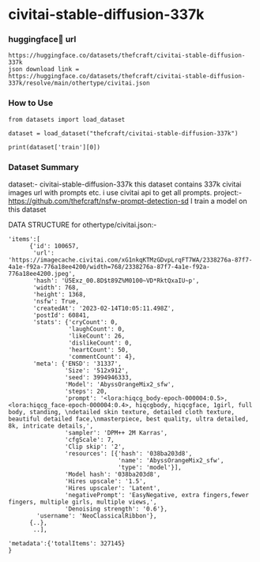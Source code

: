 # civitai-stable-diffusion-337k
### huggingface🤗 url
```
https://huggingface.co/datasets/thefcraft/civitai-stable-diffusion-337k
json download link = https://huggingface.co/datasets/thefcraft/civitai-stable-diffusion-337k/resolve/main/othertype/civitai.json
```
### How to Use
```
from datasets import load_dataset

dataset = load_dataset("thefcraft/civitai-stable-diffusion-337k")

print(dataset['train'][0])
```

### Dataset Summary

dataset:- civitai-stable-diffusion-337k this dataset contains 337k civitai images url with prompts etc. i use civitai api to get all prompts.
project:- https://github.com/thefcraft/nsfw-prompt-detection-sd  I train a model on this dataset


DATA STRUCTURE for othertype/civitai.json:-

```{
'items':[
      {'id': 100657,
       'url': 'https://imagecache.civitai.com/xG1nkqKTMzGDvpLrqFT7WA/2338276a-87f7-4a1e-f92a-776a18ee4200/width=768/2338276a-87f7-4a1e-f92a-776a18ee4200.jpeg',
       'hash': 'U5Exz_00.8D$t89Z%M0100~VD*RktQxaIU~p',
       'width': 768,
       'height': 1368,
       'nsfw': True,
       'createdAt': '2023-02-14T10:05:11.498Z',
       'postId': 60841,
       'stats': {'cryCount': 0,
                 'laughCount': 0,
                 'likeCount': 26,
                 'dislikeCount': 0,
                 'heartCount': 50,
                 'commentCount': 4},
       'meta': {'ENSD': '31337',
                'Size': '512x912',
                'seed': 3994946333,
                'Model': 'AbyssOrangeMix2_sfw',
                'steps': 20,
                'prompt': '<lora:hiqcg_body-epoch-000004:0.5>, <lora:hiqcg_face-epoch-000004:0.4>, hiqcgbody, hiqcgface, 1girl, full body, standing, \ndetailed skin texture, detailed cloth texture,  beautiful detailed face,\nmasterpiece, best quality, ultra detailed, 8k, intricate details,',
                'sampler': 'DPM++ 2M Karras',
                'cfgScale': 7,
                'Clip skip': '2',
                'resources': [{'hash': '038ba203d8',
                               'name': 'AbyssOrangeMix2_sfw',
                               'type': 'model'}],
                'Model hash': '038ba203d8',
                'Hires upscale': '1.5',
                'Hires upscaler': 'Latent',
                'negativePrompt': 'EasyNegative, extra fingers,fewer fingers, multiple girls, multiple views,',
                'Denoising strength': '0.6'},
        'username': 'NeoClassicalRibbon'},
      {..},
       ..],

'metadata':{'totalItems': 327145}
}
```
